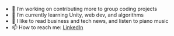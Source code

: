 - 🔭 I’m  working on contributing more to group coding projects
- 🌱 I’m currently learning Unity, web dev, and algorithms
- 🎈 I like to read business and tech news, and listen to piano music
- 📫 How to reach me: [LinkedIn](https://www.linkedin.com/in/junho-lee-675065210/)
